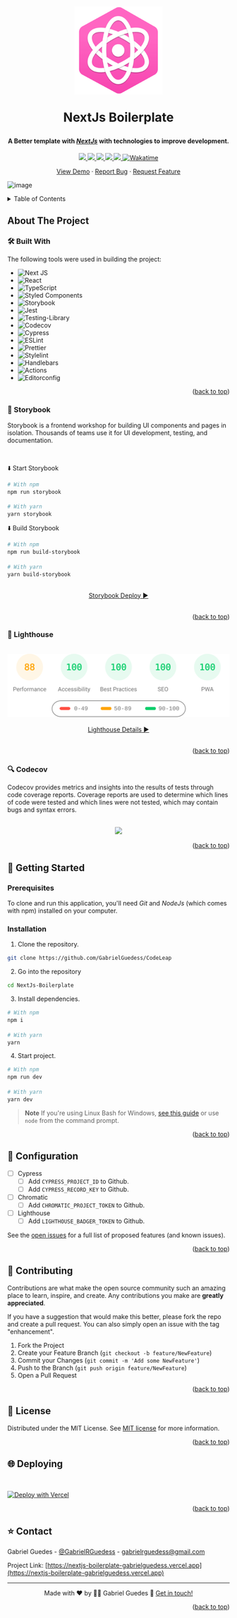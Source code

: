 <a name="readme-top"></a>

<h1 align="center">
  <br>
  <a href="https://github.com/GabrielGuedess/NextJs-Boilerplate"><img src="./public/img/icon-512.png" width="200"></a>
  <br>
 
  NextJs Boilerplate
  <br>
</h1>

<h4 align="center">A Better template with <a href="https://nextjs.org" target="_blank"><em>NextJs</em></a> with technologies to improve development.</h4>

<p align="center">
  <a href="https://codecov.io/gh/GabrielGuedess/NextJs-Boilerplate">
    <img src="https://codecov.io/gh/GabrielGuedess/NextJs-Boilerplate/branch/master/graph/badge.svg?token=B7DKN82TEH">
  </a>

  <a href="#">
    <img src="https://vercelbadge.vercel.app/api/GabrielGuedess/NextJs-Boilerplate">
  </a>

  <a href="#">
    <img src="https://img.shields.io/github/actions/workflow/status/GabrielGuedess/NextJs-Boilerplate/ci.yml?label=CI">
  </a>

  <a href="https://codeleap-network-gabrielguedess.netlify.app">
    <img src="https://api.netlify.com/api/v1/badges/afabfb49-db07-4e59-983d-48b7f4ea486e/deploy-status">
  </a>

  <a href="#">
    <img src="https://img.shields.io/github/languages/top/GabrielGuedess/NextJs-Boilerplate">
  </a>

  <a href="https://wakatime.com/badge/github/GabrielGuedess/CodeLeap">
    <img src="https://wakatime.com/badge/github/GabrielGuedess/NextJs-Boilerplate.svg" alt="Wakatime">
  </a>
</p>

  <p align="center">
    <a href="https://nextjs-boilerplate-gabrielguedess.vercel.app">View Demo</a>
    ·
    <a href="https://github.com/GabrielGuedess/NextJs-Boilerplate/issues">Report Bug</a>
    ·
    <a href="https://github.com/GabrielGuedess/NextJs-Boilerplate/issues">Request Feature</a>
  </p>

![image](https://user-images.githubusercontent.com/64827875/232729976-7d0fce57-791c-4bce-a2fd-deca76529af7.png)

<!-- TABLE OF CONTENTS -->

<details>
  <summary>Table of Contents</summary>
  <ol>
    <li>
      <a href="#about-the-project">About The Project</a>
      <ul>
        <li><a href="#-built-with">Built With</a></li>
        <li><a href="#-storybook">Storybook</a></li>
        <li><a href="#-lighthouse">Lighthouse</a></li>
        <li><a href="#-codecov">Codecov</a></li>
      </ul>
    </li>
    <li>
      <a href="#-getting-started">Getting Started</a>
      <ul>
        <li><a href="#prerequisites">Prerequisites</a></li>
        <li><a href="#installation">Installation</a></li>
      </ul>
    </li>
    <li><a href="#-configuration">Configuration</a></li>
    <li><a href="#-contributing">Contributing</a></li>
    <li><a href="#-license">License</a></li>
    <li><a href="#-deploying">Deploying</a></li>
    <li><a href="#-contact">Contact</a></li>
  </ol>
</details>

## About The Project

### 🛠 Built With

The following tools were used in building the project:

- ![Next JS](https://img.shields.io/badge/Next-black?style=for-the-badge&logo=next.js&logoColor=white)
- ![React](https://img.shields.io/badge/react-%2320232a.svg?style=for-the-badge&logo=react&logoColor=%2361DAFB)
- ![TypeScript](https://img.shields.io/badge/typescript-%23007ACC.svg?style=for-the-badge&logo=typescript&logoColor=white)
- ![Styled Components](https://img.shields.io/badge/styled--components-DB7093?style=for-the-badge&logo=styled-components&logoColor=white)
- ![Storybook](https://img.shields.io/badge/-Storybook-FF4785?style=for-the-badge&logo=storybook&logoColor=white)
- ![Jest](https://img.shields.io/badge/-jest-%23C21325?style=for-the-badge&logo=jest&logoColor=white)
- ![Testing-Library](https://img.shields.io/badge/-TestingLibrary-%23E33332?style=for-the-badge&logo=testing-library&logoColor=white)
- ![Codecov](https://img.shields.io/badge/Codecov-F01F7A?style=for-the-badge&logo=Codecov&logoColor=white)
- ![Cypress](https://img.shields.io/badge/Cypress-17202C?style=for-the-badge&logo=cypress&logoColor=white)
- ![ESLint](https://img.shields.io/badge/ESLint-4B3263?style=for-the-badge&logo=eslint&logoColor=white)
- ![Prettier](https://img.shields.io/badge/prettier-1A2C34?style=for-the-badge&logo=prettier&logoColor=F7BA3E)
- ![Stylelint](https://img.shields.io/badge/stylelint-000?style=for-the-badge&logo=stylelint&logoColor=white)
- ![Handlebars](https://img.shields.io/badge/Handlebars.js-f0772b?style=for-the-badge&logo=handlebarsdotjs&logoColor=black)
- ![Actions](https://img.shields.io/badge/GitHub_Actions-2088FF?style=for-the-badge&logo=github-actions&logoColor=white)
- ![Editorconfig](https://img.shields.io/badge/Editor%20Config-E0EFEF?style=for-the-badge&logo=editorconfig&logoColor=000)

<p align="right">(<a href="#readme-top">back to top</a>)</p>

<!-- Storybook -->

### 🌈 Storybook

Storybook is a frontend workshop for building UI components and pages in isolation. Thousands of teams use it for UI development, testing, and documentation.

<br />

⬇️ Start Storybook

```sh
# With npm
npm run storybook

# With yarn
yarn storybook
```

⬇️ Build Storybook

```sh
# With npm
npm run build-storybook

# With yarn
yarn build-storybook
```

<br />

<div align="center">
  <a href="https://nextjs-boilerplate-storybook.netlify.app">
    Storybook Deploy ▶️
  </a>
</div>

<br />

<p align="right">(<a href="#readme-top">back to top</a>)</p>

<!-- Lighthouse -->

### 🏅 Lighthouse

<br />

<div align="center">
  <a href="https://htmlpreview.github.io/?https://github.com/GabrielGuedess/NextJs-Boilerplate/blob/main/.github/desktop/nextjs_boilerplate_gabrielguedess_vercel_app.html">
    <img src="https://github.com/GabrielGuedess/NextJs-Boilerplate/blob/main/.github/desktop/pagespeed.svg" />
  </a>
</div>

<br />

<div align="center">
<a href="https://htmlpreview.github.io/?https://github.com/GabrielGuedess/CodeLeap/blob/main/.github/assets/lighthouse/desktop/code_leap_gabrielguedess_vercel_app.html">Lighthouse Details ▶️</a>
</div>

<br />

<p align="right">(<a href="#readme-top">back to top</a>)</p>

<!-- Codecov -->

### 🔍 Codecov

Codecov provides metrics and insights into the results of tests through code coverage reports. Coverage reports are used to determine which lines of code were tested and which lines were not tested, which may contain bugs and syntax errors.

<br />

<div align="center">
  <a href="https://codecov.io/gh/GabrielGuedess/NextJs-Boilerplate">
    <img src="https://codecov.io/gh/GabrielGuedess/NextJs-Boilerplate/branch/master/graphs/sunburst.svg?token=B7DKN82TEH" />
  </a>
</div>

<p align="right">(<a href="#readme-top">back to top</a>)</p>

<!-- GETTING STARTED -->

## 🚀 Getting Started

### Prerequisites

To clone and run this application, you'll need _Git_ and _NodeJs_ (which comes with npm) installed on your computer.

### Installation

1. Clone the repository.

```sh
git clone https://github.com/GabrielGuedess/CodeLeap
```

2. Go into the repository

```sh
cd NextJs-Boilerplate
```

3. Install dependencies.

```sh
# With npm
npm i

# With yarn
yarn
```

4. Start project.

```sh
# With npm
npm run dev

# With yarn
yarn dev
```

> **Note**
> If you're using Linux Bash for Windows, [see this guide](https://www.howtogeek.com/261575/how-to-run-graphical-linux-desktop-applications-from-windows-10s-bash-shell/) or use `node` from the command prompt.

<p align="right">(<a href="#readme-top">back to top</a>)</p>

<!-- ROADMAP -->

## 🚨 Configuration

- [ ] Cypress
  - [ ] Add `CYPRESS_PROJECT_ID` to Github.
  - [ ] Add `CYPRESS_RECORD_KEY` to Github.
- [ ] Chromatic
  - [ ] Add `CHROMATIC_PROJECT_TOKEN` to Github.
- [ ] Lighthouse
  - [ ] Add `LIGHTHOUSE_BADGER_TOKEN` to Github.

See the [open issues](https://github.com/othneildrew/Best-README-Template/issues) for a full list of proposed features (and known issues).

<p align="right">(<a href="#readme-top">back to top</a>)</p>

<!-- CONTRIBUTING -->

## 👏 Contributing

Contributions are what make the open source community such an amazing place to learn, inspire, and create. Any contributions you make are **greatly appreciated**.

If you have a suggestion that would make this better, please fork the repo and create a pull request. You can also simply open an issue with the tag "enhancement".

1. Fork the Project
2. Create your Feature Branch (`git checkout -b feature/NewFeature`)
3. Commit your Changes (`git commit -m 'Add some NewFeature'`)
4. Push to the Branch (`git push origin feature/NewFeature`)
5. Open a Pull Request

<p align="right">(<a href="#readme-top">back to top</a>)</p>

<!-- LICENSE -->

## 📄 License

Distributed under the MIT License. See [MIT license](LICENSE) for more information.

<p align="right">(<a href="#readme-top">back to top</a>)</p>

<!-- Deploying -->

## 🌐 Deploying

<br />

[![Deploy with Vercel](https://vercel.com/button)](https://nextjs-boilerplate-gabrielguedess.vercel.app)

<p align="right">(<a href="#readme-top">back to top</a>)</p>

<!-- CONTACT -->

## ⭐ Contact

Gabriel Guedes - [@GabrielRGuedess](https://twitter.com/GabrielRGuedess) - gabrielrguedess@gmail.com

Project Link: [https://nextjs-boilerplate-gabrielguedess.vercel.app](https://nextjs-boilerplate-gabrielguedess.vercel.app)

---

<p align="center">
Made with ♥ by 👨‍🚀 Gabriel Guedes 👋 <a href="https://www.linkedin.com/in/gabriel-guedess/">Get in touch!</a>
</p>

<p align="right">(<a href="#readme-top">back to top</a>)</p>
